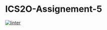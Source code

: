 # ICS2O-Assignement-5
[![linter](https://github.com/Alvin-Ding11/ICS2O-Assignement-5/workflows/linter/badge.svg)](https://github.com/marketplace/actions/super-linter)